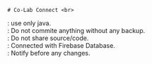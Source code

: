     # Co-Lab Connect <br>
: use only java. <br>
: Do not commite anything without any backup. <br>
: Do not share source/code. <br>
: Connected with Firebase Database. <br>
: Notify before any changes. <br>
